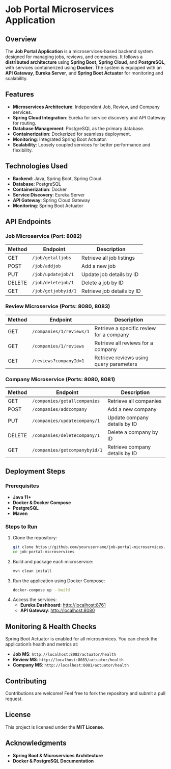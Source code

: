 # Job Portal Microservices Application

## Overview
The **Job Portal Application** is a microservices-based backend system designed for managing jobs, reviews, and companies. It follows a **distributed architecture** using **Spring Boot**, **Spring Cloud**, and **PostgreSQL**, with services containerized using **Docker**. The system is equipped with an **API Gateway**, **Eureka Server**, and **Spring Boot Actuator** for monitoring and scalability.

## Features
- **Microservices Architecture**: Independent Job, Review, and Company services.
- **Spring Cloud Integration**: Eureka for service discovery and API Gateway for routing.
- **Database Management**: PostgreSQL as the primary database.
- **Containerization**: Dockerized for seamless deployment.
- **Monitoring**: Integrated Spring Boot Actuator.
- **Scalability**: Loosely coupled services for better performance and flexibility.

## Technologies Used
- **Backend**: Java, Spring Boot, Spring Cloud
- **Database**: PostgreSQL
- **Containerization**: Docker
- **Service Discovery**: Eureka Server
- **API Gateway**: Spring Cloud Gateway
- **Monitoring**: Spring Boot Actuator

## API Endpoints

### **Job Microservice (Port: 8082)**
| Method | Endpoint | Description |
|--------|---------|-------------|
| GET | `/job/getalljobs` | Retrieve all job listings |
| POST | `/job/addjob` | Add a new job |
| PUT | `/job/updatejob/1` | Update job details by ID |
| DELETE | `/job/deletejob/1` | Delete a job by ID |
| GET | `/job/getjobbyid/1` | Retrieve job details by ID |

### **Review Microservice (Ports: 8080, 8083)**
| Method | Endpoint | Description |
|--------|---------|-------------|
| GET | `/companies/1/reviews/1` | Retrieve a specific review for a company |
| GET | `/companies/1/reviews` | Retrieve all reviews for a company |
| GET | `/reviews?companyId=1` | Retrieve reviews using query parameters |

### **Company Microservice (Ports: 8080, 8081)**
| Method | Endpoint | Description |
|--------|---------|-------------|
| GET | `/companies/getallcompanies` | Retrieve all companies |
| POST | `/companies/addcompany` | Add a new company |
| PUT | `/companies/updatecompany/1` | Update company details by ID |
| DELETE | `/companies/deletecompany/1` | Delete a company by ID |
| GET | `/companies/getcompanybyid/1` | Retrieve company details by ID |

## Deployment Steps
### Prerequisites
- **Java 11+**
- **Docker & Docker Compose**
- **PostgreSQL**
- **Maven**

### Steps to Run
1. Clone the repository:
   ```bash
   git clone https://github.com/yourusername/job-portal-microservices.git
   cd job-portal-microservices
   ```
2. Build and package each microservice:
   ```bash
   mvn clean install
   ```
3. Run the application using Docker Compose:
   ```bash
   docker-compose up --build
   ```
4. Access the services:
   - **Eureka Dashboard**: [http://localhost:8761](http://localhost:8761)
   - **API Gateway**: [http://localhost:8080](http://localhost:8080)

## Monitoring & Health Checks
Spring Boot Actuator is enabled for all microservices. You can check the application’s health and metrics at:
- **Job MS**: `http://localhost:8082/actuator/health`
- **Review MS**: `http://localhost:8083/actuator/health`
- **Company MS**: `http://localhost:8081/actuator/health`

## Contributing
Contributions are welcome! Feel free to fork the repository and submit a pull request.

## License
This project is licensed under the **MIT License**.

## Acknowledgments
- **Spring Boot & Microservices Architecture**
- **Docker & PostgreSQL Documentation**
